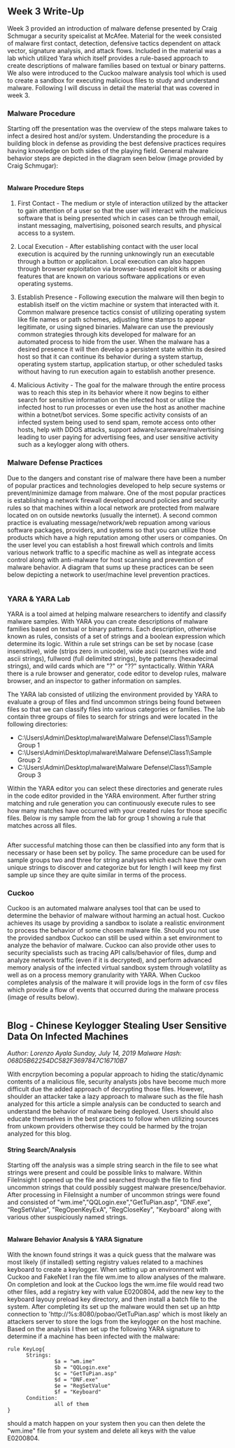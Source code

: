 ## Week 3 Write-Up
Week 3 provided an introduction of malware defense presented by Craig Schmugar a security speicalist at McAfee. Material for the week consisted of malware first contact, detection, defensive tactics dependent on attack vector, signature analysis, and attack flows. Included in the material was a lab which utilized Yara which itself provides a rule-based approach to create descriptions of malware families based on textual or binary patterns. We also were introduced to the Cuckoo malware analysis tool which is used to create a sandbox for executing malicious files to study and understand malware. Following I will discuss in detail the material that was covered in week 3. 

### Malware Procedure 
Starting off the presentation was the overview of the steps malware takes to infect a desired host and/or system. Understanding the procedure is a building block in defense as providing the best defensive practices requires having knowledge on both sides of the playing field. General malware behavior steps are depicted in the diagram seen below (image provided by Craig Schmugar):

 <img src="MalwareProcedure.png" alt="" class="inline"/>

#### Malware Procedure Steps
1. First Contact - The medium or style of interaction utilized by the attacker to gain attention of a user so that the user will interact with the malicious software that is being presented which in cases can be through email, instant messaging, malvertising, poisoned search results, and physical access to a system. 

2. Local Execution - After establishing contact with the user local execution is acquired by the running unknowingly run an executable through a button or applicaiton. Local execution can also happen through browser exploitation via browser-based exploit kits or abusing features that are known on various software applications or even operating systems.

3. Establish Presence - Following execution the malware will then begin to establish itself on the victim machine or system that interacted with it. Common malware presence tactics consist of utilizing operating system like file names or path schemes, adjusting time stamps to appear legitimate, or using signed binaries. Malware can use the previously common strategies through kits developed for malware for an automated process to hide from the user. When the malware has a desired presence it will then develop a persistent state within its desired host so that it can continue its behavior during a system startup, operating system startup, application startup, or other scheduled tasks without having to run execution again to establish another presence. 

4. Malicious Activity - The goal for the malware through the entire process was to reach this step in its behavior where it now begins to either search for sensitive information on the infected host or utilize the infected host to run processes or even use the host as another machine within a botnet/bot services. Some specific activity consists of an infected system being used to send spam, remote access onto other hosts, help with DDOS attacks, support adware/scareware/malvertising leading to user paying for advertising fees, and user sensitive activity such as a keylogger along with others. 

### Malware Defense Practices
Due to the dangers and constant rise of malware there have been a number of popular practices and technologies developed to help secure systems or prevent/minimize damage from malware. One of the most popular practices is establishing a network firewall developed around policies and security rules so that machines within a local network are protected from malware located on on outside newtorks (usually the internet). A second common practice is evaluating message/network/web repuation among various software packages, providers, and systems so that you can utilize those products which have a high reputation among other users or companies. On the user level you can establish a host firewall which controls and limits various network traffic to a specific machine as well as integrate access control along with anti-malware for host scanning and prevention of malware behavior. A diagram that sums up these practices can be seen below depicting a network to user/machine level prevention practices. 

 <img src="PracticesDiagram.png" alt="" class="inline"/>

### YARA & YARA Lab
YARA is a tool aimed at helping malware researchers to identify and classify malware samples. With YARA you can create descriptions of malware families based on textual or binary patterns. Each description, otherwise known as rules, consists of a set of strings and a boolean expression which determine its logic. Within a rule set strings can be set by nocase (case insensitive), wide (strips zero in unicode), wide ascii (searches wide and ascii strings), fullword (full delimited strings), byte patterns (hexadecimal strings), and wild cards which are "?" or "??" syntactically. Within YARA there is a rule browser and generator, code editor to develop rules, malware browser, and an inspector to gather information on samples. 

The YARA lab consisted of utilizing the environment provided by YARA to evaluate a group of files and find uncommon strings being found between files so that we can classify files into various categories or families. The lab contain three groups of files to search for strings and were located in the following directories:

- C:\Users\Admin\Desktop\malware\Malware Defense\Class1\Sample Group 1
- C:\Users\Admin\Desktop\malware\Malware Defense\Class1\Sample Group 2
- C:\Users\Admin\Desktop\malware\Malware Defense\Class1\Sample Group 3

Within the YARA editor you can select these directories and generate rules in the code editor provided in the YARA environment. After further string matching and rule generation you can continuously execute rules to see how many matches have occurred with your created rules for those specific files. Below is my sample from the lab for group 1 showing a rule that matches across all files. 

 <img src="YaraEditor.png" alt="" class="inline"/>

After successful matching those can then be classified into any form that is necessary or hase been set by policy. The same procedure can be used for sample groups two and three for string analyses which each have their own unique strings to discover and categorize but for length I will keep my first sample up since they are quite similar in terms of the process. 

### Cuckoo 
Cuckoo is an automated malware analyses tool that can be used to determine the behavior of malware without harming an actual host. Cuckoo achieves its usage by providing a sandbox to isolate a realistic environment to process the behavior of some chosen malware file. Should you not use the provided sandbox Cuckoo can still be used within a set environment to analyze the behavior of malware. Cuckoo can also provide other uses to security specialists such as tracing API calls/behavior of files, dump and analyze network traffic (even if it is decrypted), and perform advanced memory analysis of the infected virtual sandbox system through volatility as well as on a process memory granularity with YARA. When Cuckoo completes analysis of the malware it will provide logs in the form of csv files which provide a flow of events that occurred during the malware process (image of results below). 

 <img src="CuckooResults.png" alt="" class="inline"/>

## Blog - Chinese Keylogger Stealing User Sensitive Data On Infected Machines
*Author: Lorenzo Ayala*
*Sunday, July 14, 2019*
*Malware Hash: 068D5B62254DC582F3697847C16710B7*

With encrpytion becoming a popular approach to hiding the static/dynamic contents of a malicious file, security analysts jobs have become much more difficult due the added approach of decrypting those files. However, shoulder an attacker take a lazy approach to malware such as the file hash analyzed for this article a simple analysis can be conducted to search and understand the behavior of malware being deployed. Users should also educate themselves in the best practices to follow when utilizing sources from unkown providers otherwise they could be harmed by the trojan analyzed for this blog. 

#### String Search/Analysis
Starting off the analysis was a simple string search in the file to see what strings were present and could be possible links to malware. Within FileInsight I opened up the file and searched through the file to find uncommon strings that could possibly suggest malware presence/behavior. After processing in FileInsight a number of uncommon strings were found and consisted of "wm.ime","QQLogin.exe","GetTuPian.asp", "DNF.exe", “RegSetValue”, "RegOpenKeyExA", "RegCloseKey", "Keyboard" along with various other suspiciously named strings. 

 <img src="MalwareStrings.png" alt="" class="inline"/>

#### Malware Behavior Analysis & YARA Signature
With the known found strings it was a quick guess that the malware was most likely (if installed) setting registry values related to a machines keyboard to create a keylogger. When setting up an environment with Cuckoo and FakeNet I ran the file wm.ime to allow analyses of the malware. On completion and look at the Cuckoo logs the wm.ime file would read two other files, add a registry key with value E0200804, add the new key to the keyboard layouy preload key directory, and then install a batch file to the system. After completing its set up the malware would then set up an http connection to 'http://%s:8080/pobao/GetTuPian.asp' which is most likely an attackers server to store the logs from the keylogger on the host machine. Based on the analysis I then set up the following YARA signature to determine if a machine has been infected with the malware:

```
rule KeyLog{
      Strings:
               $a = "wm.ime"
               $b = "QQLogin.exe"
               $c = "GetTuPian.asp"
               $d = "DNF.exe"
               $e = "RegSetValue"
               $f = "Keyboard"
      Condition:
               all of them
}
```

should a match happen on your system then you can then delete the "wm.ime" file from your system and delete all keys with the value E0200804. 

